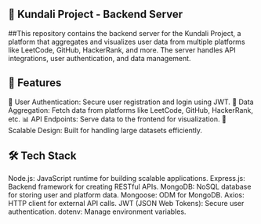 🔮 Kundali Project - Backend Server
----------------------------------------------------------------------------------------------------------------------------------------------------------------
##This repository contains the backend server for the Kundali Project, a platform that aggregates and visualizes user data from multiple platforms like LeetCode, GitHub, HackerRank, and more. The server handles API integrations, user authentication, and data management.



🚀 Features
----------------------------------------------------------------------------------------------------------------------------------------------------------------
🔑 User Authentication: Secure user registration and login using JWT.
🔄 Data Aggregation: Fetch data from platforms like LeetCode, GitHub, HackerRank, etc.
📊 API Endpoints: Serve data to the frontend for visualization.
🔧 Scalable Design: Built for handling large datasets efficiently.

🛠️ Tech Stack
----------------------------------------------------------------------------------------------------------------------------------------------------------------
Node.js: JavaScript runtime for building scalable applications.
Express.js: Backend framework for creating RESTful APIs.
MongoDB: NoSQL database for storing user and platform data.
Mongoose: ODM for MongoDB.
Axios: HTTP client for external API calls.
JWT (JSON Web Tokens): Secure user authentication.
dotenv: Manage environment variables.
